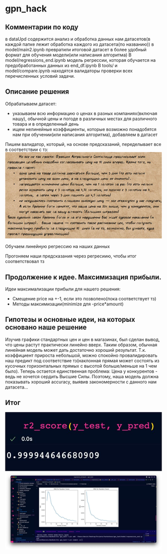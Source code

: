 # gpn_hack

## Комментарии по коду

в dataUpd содержится анализ и обработка данных нам датасетов(в каждой папке лежит обработка каждого из датасета(по названию))
в model/main2.ipynb превратили итоговой датасет в более удобный формат для обучения модели(или написания алгоритма)
В model/regressions_end.ipynb модель регрессии, которая обучается на предобработанных данных из end_df.ipynb
В tools/ и model/compare.ipynb находятся валидаторы проверки всех перечисленных условий задачи.

## Описание решения

Обрабатываем датасет:

- указываем всю информацию о ценах в разных компаниях(включая нашу), обычной цены и погоде в различных местах для различного товара и в определенный день
- ищем нелинейные коэффициенты, которые возможно понадобятся нам при обучении(или написания алгоритма), добавляем в датасет

Пишем валидатор, который, на основе предсказаний, переделывает все в соответствии с тз:
![tz](./image_for_readme/tz.png)

Обучаем линейную регрессию на наших данных

Прогоняем наши предсказания через регресиию, чтобы итог соответствовал тз

## Продолжение к идее. Максимизация прибыли.

Идеи максимализации прибыли для нашего решения:

- Смещение price на +-1, если это позволено(пока соответствует тз)
- Методы максимизации(minimize для -price\*amount)

## Гипотезы и основные идеи, на которых основано наше решение

Изучив графики стандартных цен и цен в магазинах, был сделан вывод, что цены растут практически линейно вверх. Таким образом, обычная линейная модель может дать достаточно хороший результат. Т.к. коэффициент прироста небольшой, можно спокойно провалидировать наш предикт под соответствие тз(наклонная прямая может состоять из кусочных горизонтальных прямых с высотой больше/меньше на 1 чем было). Теперь остается единственная проблема: Цена у конкурентов - ведь не хочется сердить Высшие Силы. Поэтому, наша модель должна показывать хороший accuracy, выявив закономерности с данного нам датасета...

## Итог

![accuracy](./image_for_readme/score.jpg)
![graphic_accuracy](./image_for_readme/graphic_accuracy.jpg)
